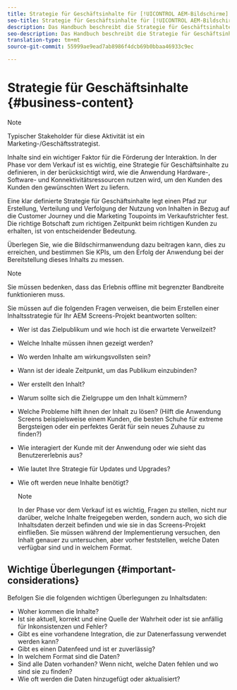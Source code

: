 ```yaml
---
title: Strategie für Geschäftsinhalte für [!UICONTROL AEM-Bildschirme]
seo-title: Strategie für Geschäftsinhalte für [!UICONTROL AEM-Bildschirme]
description: Das Handbuch beschreibt die Strategie für Geschäftsinhalte
seo-description: Das Handbuch beschreibt die Strategie für Geschäftsinhalte
translation-type: tm+mt
source-git-commit: 55999ae9ead7ab8986f4dcb69b0bbaa46933c9ec

---
```



# Strategie für Geschäftsinhalte {#business-content}

>[!NOTE]
>
>Typischer Stakeholder für diese Aktivität ist ein Marketing-/Geschäftsstrategist.

Inhalte sind ein wichtiger Faktor für die Förderung der Interaktion. In der Phase vor dem Verkauf ist es wichtig, eine Strategie für Geschäftsinhalte zu definieren, in der berücksichtigt wird, wie die Anwendung Hardware-, Software- und Konnektivitätsressourcen nutzen wird, um den Kunden des Kunden den gewünschten Wert zu liefern.

Eine klar definierte Strategie für Geschäftsinhalte legt einen Pfad zur Erstellung, Verteilung und Verfolgung der Nutzung von Inhalten in Bezug auf die Customer Journey und die Marketing Toupoints im Verkaufstrichter fest. Die richtige Botschaft zum richtigen Zeitpunkt beim richtigen Kunden zu erhalten, ist von entscheidender Bedeutung.

Überlegen Sie, wie die Bildschirmanwendung dazu beitragen kann, dies zu erreichen, und bestimmen Sie KPIs, um den Erfolg der Anwendung bei der Bereitstellung dieses Inhalts zu messen.

>[!NOTE]
>
>Sie müssen bedenken, dass das Erlebnis offline mit begrenzter Bandbreite funktionieren muss.

Sie müssen auf die folgenden Fragen verweisen, die beim Erstellen einer Inhaltsstrategie für Ihr AEM Screens-Projekt beantworten sollten:

* Wer ist das Zielpublikum und wie hoch ist die erwartete Verweilzeit?
* Welche Inhalte müssen ihnen gezeigt werden?
* Wo werden Inhalte am wirkungsvollsten sein?
* Wann ist der ideale Zeitpunkt, um das Publikum einzubinden?
* Wer erstellt den Inhalt?
* Warum sollte sich die Zielgruppe um den Inhalt kümmern?
* Welche Probleme hilft ihnen der Inhalt zu lösen? (Hilft die Anwendung Screens beispielsweise einem Kunden, die besten Schuhe für extreme Bergsteigen oder ein perfektes Gerät für sein neues Zuhause zu finden?)
* Wie interagiert der Kunde mit der Anwendung oder wie sieht das Benutzererlebnis aus?
* Wie lautet Ihre Strategie für Updates und Upgrades?
* Wie oft werden neue Inhalte benötigt?

   >[!NOTE]
   >
   >In der Phase vor dem Verkauf ist es wichtig, Fragen zu stellen, nicht nur darüber, welche Inhalte freigegeben werden, sondern auch, wo sich die Inhaltsdaten derzeit befinden und wie sie in das Screens-Projekt einfließen. Sie müssen während der Implementierung versuchen, den Inhalt genauer zu untersuchen, aber vorher feststellen, welche Daten verfügbar sind und in welchem Format.

## Wichtige Überlegungen {#important-considerations}

Befolgen Sie die folgenden wichtigen Überlegungen zu Inhaltsdaten:

* Woher kommen die Inhalte?
* Ist sie aktuell, korrekt und eine Quelle der Wahrheit oder ist sie anfällig für Inkonsistenzen und Fehler?
* Gibt es eine vorhandene Integration, die zur Datenerfassung verwendet werden kann?
* Gibt es einen Datenfeed und ist er zuverlässig?
* In welchem Format sind die Daten?
* Sind alle Daten vorhanden? Wenn nicht, welche Daten fehlen und wo sind sie zu finden?
* Wie oft werden die Daten hinzugefügt oder aktualisiert?
